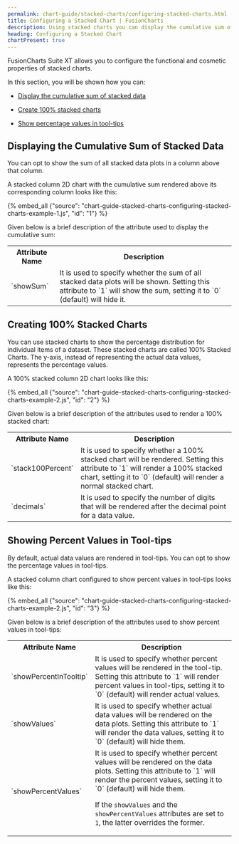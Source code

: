 ```yaml
---
permalink: chart-guide/stacked-charts/configuring-stacked-charts.html
title: Configuring a Stacked Chart | FusionCharts
description: Using stacked charts you can display the cumulative sum of stacked data and show percent value in tooltip.
heading: Configuring a Stacked Chart
chartPresent: true
---
```


FusionCharts Suite XT allows you to configure the functional and cosmetic properties of stacked charts.

In this section, you will be shown how you can:

* <a href="{{ site.baseurl }}chart-guide/stacked-charts/configuring-stacked-charts.html#displaying-the-cumulative-sum-of-stacked-data">Display the cumulative sum of stacked data</a>

* <a href="{{ site.baseurl }}chart-guide/stacked-charts/configuring-stacked-charts.html#creating-100-stacked-charts">Create 100% stacked charts</a>

* <a href="{{ site.baseurl }}chart-guide/stacked-charts/configuring-stacked-charts.html#showing-percent-values-in-tool-tips">Show percentage values in tool-tips</a>

## Displaying the Cumulative Sum of Stacked Data

You can opt to show the sum of all stacked data plots in a column above that column.

A stacked column 2D chart with the cumulative sum rendered above its corresponding column looks like this:

{% embed_all {"source": "chart-guide-stacked-charts-configuring-stacked-charts-example-1.js", "id": "1"} %}

Given below is a brief description of the attribute used to display the cumulative sum:

<table>
  <tr>
    <th>Attribute Name</th>
    <th>Description</th>
  </tr>
  <tr>
    <td>`showSum`</td>
    <td>It is used to specify whether the sum of all stacked data plots will be shown. Setting this attribute to `1` will show the sum, setting it to `0` (default) will hide it.</td>
  </tr>
</table>


## Creating 100% Stacked Charts

You can use stacked charts to show the percentage distribution for individual items of a dataset. These stacked charts are called 100% Stacked Charts. The y-axis, instead of representing the actual data values, represents the percentage values.

A 100% stacked column 2D chart looks like this:

{% embed_all {"source": "chart-guide-stacked-charts-configuring-stacked-charts-example-2.js", "id": "2"} %}

Given below is a brief description of the attributes used to render a 100% stacked chart:

<table>
  <tr>
    <th>Attribute Name</th>
    <th>Description</th>
  </tr>
  <tr>
    <td>`stack100Percent`</td>
    <td>It is used to specify whether a 100% stacked chart will be rendered. Setting this attribute to `1` will render a 100% stacked chart, setting it to `0` (default) will render a normal stacked chart.</td>
  </tr>
  <tr>
    <td>`decimals`</td>
    <td>It is used to specify the number of digits that will be rendered after the decimal point for a data value.</td>
  </tr>
</table>



## Showing Percent Values in Tool-tips

By default, actual data values are rendered in tool-tips. You can opt to show the percentage values in tool-tips.

A stacked column chart configured to show percent values in tool-tips looks like this:

{% embed_all {"source": "chart-guide-stacked-charts-configuring-stacked-charts-example-2.js", "id": "3"} %}

Given below is a brief description of the attributes used to show percent values in tool-tips:

<table>
  <tr>
    <th>Attribute Name</th>
    <th>Description</th>
  </tr>
  <tr>
    <td>`showPercentInTooltip`</td>
    <td>It is used to specify whether percent values will be rendered in the tool-tip. Setting this attribute to `1` will render percent values in tool-tips, setting it to `0` (default) will render actual values.</td>
  </tr>
  <tr>
    <td>`showValues`</td>
    <td>It is used to specify whether actual data values will be rendered on the data plots. Setting this attribute to `1` will render the data values, setting it to `0` (default) will hide them.</td>
  </tr>
  <tr>
    <td>`showPercentValues`</td>
    <td>It is used to specify whether percent values will be rendered on the data plots. Setting this attribute to `1` will render the percent values, setting it to `0` (default) will hide them.

If the `showValues` and the `showPercentValues` attributes are set to `1`, the latter overrides the former. </td>
  </tr>
</table>